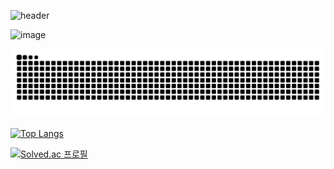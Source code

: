 ![header](https://capsule-render.vercel.app/api?type=Waving&color=auto&height=300&section=header&text=⎝⎛•‿•⎞⎠&fontSize=90&&animation=blinking)

![image](https://github.com/shsewonitw/shsewonitw/assets/50475160/132d514d-b077-4f69-965b-c2a781ae6552)

![snake gif](https://github.com/shsewonitw/shsewonitw/blob/output/github-contribution-grid-snake-dark.svg)

[![Top Langs](https://github-readme-stats.vercel.app/api/top-langs/?username=shsewonitw&layout=donut-vertical&theme=dark)](https://github.com/shsewonitw/shsewonitw)

[![Solved.ac
프로필](http://mazassumnida.wtf/api/v2/generate_badge?boj=shsewonitw)](https://solved.ac/shsewonitw)
